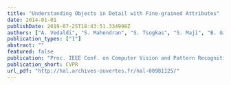 ```yaml
---
title: "Understanding Objects in Detail with Fine-grained Attributes"
date: 2014-01-01
publishDate: 2019-07-25T18:43:51.334998Z
authors: ["A. Vedaldi", "S. Mahendran", "S. Tsogkas", "S. Maji", "B. Girshick", "J. Kannala", "E. Rahtu", "I. Kokkinos", "M. B. Blaschko", "D. Weiss", "B. Taskar", "K. Simonyan", admin, "S. Mohamed"]
publication_types: ["1"]
abstract: ""
featured: false
publication: "Proc. IEEE Conf. on Computer Vision and Pattern Recognition (CVPR)"
publication_short: CVPR
url_pdf: "http://hal.archives-ouvertes.fr/hal-00981125/"
---
```

